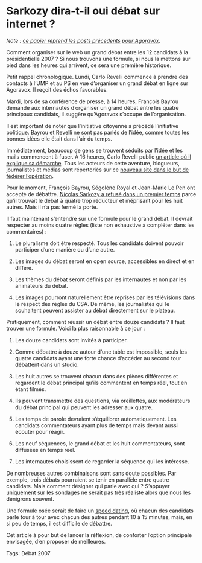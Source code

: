 # Sarkozy dira-t-il oui débat sur internet ?

*Note : [ce papier reprend les posts précédents pour Agoravox](http://www.agoravox.fr/article.php3?id_article=21892).* 

Comment organiser sur le web un grand débat entre les 12 candidats à la présidentielle 2007 ? Si nous trouvons une formule, si nous la mettons sur pied dans les heures qui arrivent, ce sera une première historique.

Petit rappel chronologique. Lundi, Carlo Revelli commence à prendre des contacts à l’UMP et au PS en vue d’organiser un grand débat en ligne sur Agoravox. Il reçoit des échos favorables.

Mardi, lors de sa conférence de presse, à 14 heures, François Bayrou demande aux internautes d’organiser un grand débat entre les quatre principaux candidats, il suggère qu’Agoravox s’occupe de l’organisation.

Il est important de noter que l’initiative citoyenne a précédé l’initiative politique. Bayrou et Revelli ne sont pas parlés de l’idée, comme toutes les bonnes idées elle était dans l’air du temps.

Immédiatement, beaucoup de gens se trouvent séduits par l’idée et les mails commencent à fuser. À 16 heures, Carlo Revelli publie [un article où il explique sa démarche](http://www.agoravox.fr/article.php3?id_article=21843). Tous les acteurs de cette aventure, blogueurs, journalistes et médias sont répertoriés sur ce [nouveau site dans le but de fédérer l’opération](http://debat.agoravox.fr).

Pour le moment, François Bayrou, Ségolène Royal et Jean-Marie Le Pen ont accepté de débattre. [Nicolas Sarkozy a refusé dans un premier temps](http://fr.news.yahoo.com/03042007/5/sarkozy-oppose-une-fin-de-non-recevoir-la-demande-de.html) parce qu’il trouvait le débat à quatre trop réducteur et méprisant pour les huit autres. Mais il n’a pas fermé la porte.

Il faut maintenant s’entendre sur une formule pour le grand débat. Il devrait respecter au moins quatre règles (liste non exhaustive à compléter dans les commentaires) :

1. Le pluralisme doit être respecté. Tous les candidats doivent pouvoir participer d’une manière ou d’une autre.

2. Les images du débat seront en open source, accessibles en direct et en différé.

3. Les thèmes du débat seront définis par les internautes et non par les animateurs du débat.

4. Les images pourront naturellement être reprises par les télévisions dans le respect des règles du CSA. De même, les journalistes qui le souhaitent peuvent assister au débat directement sur le plateau.

Pratiquement, comment réussir un débat entre douze candidats ? Il faut trouver une formule. Voici la plus raisonnable à ce jour :

1. Les douze candidats sont invités à participer.

2. Comme débattre à douze autour d’une table est impossible, seuls les quatre candidats ayant une forte chance d’accéder au second tour débattent dans un studio.

3. Les huit autres se trouvent chacun dans des pièces différentes et regardent le débat principal qu’ils commentent en temps réel, tout en étant filmés.

4. Ils peuvent transmettre des questions, via oreillettes, aux modérateurs du débat principal qui peuvent les adresser aux quatre.

5. Les temps de parole devraient s’équilibrer automatiquement. Les candidats commentateurs ayant plus de temps mais devant aussi écouter pour réagir.

6. Les neuf séquences, le grand débat et les huit commentateurs, sont diffusées en temps réel.

7. Les internautes choisissent de regarder la séquence qui les intéresse.

De nombreuses autres combinaisons sont sans doute possibles. Par exemple, trois débats pourraient se tenir en parallèle entre quatre candidats. Mais comment désigner qui parle avec qui ? S’appuyer uniquement sur les sondages ne serait pas très réaliste alors que nous les dénigrons souvent.

Une formule osée serait de faire un [speed dating](http://blog.tcrouzet.com/2007/04/03/sarkozy-dit-nom-au-debat/), où chacun des candidats parle tour à tour avec chacun des autres pendant 10 à 15 minutes, mais, en si peu de temps, il est difficile de débattre.

Cet article à pour but de lancer la réflexion, de conforter l’option principale envisagée, d’en proposer de meilleures.

Tags: Débat 2007